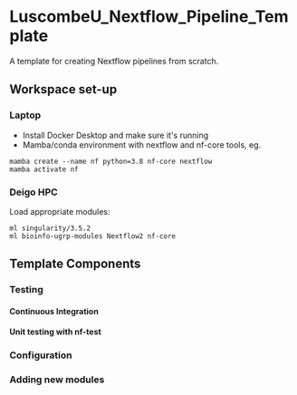 # LuscombeU_Nextflow_Pipeline_Template
A template for creating Nextflow pipelines from scratch.

## Workspace set-up
### Laptop
- Install Docker Desktop and make sure it's running
- Mamba/conda environment with nextflow and nf-core tools, eg.
```
mamba create --name nf python=3.8 nf-core nextflow
mamba activate nf
```

### Deigo HPC
Load appropriate modules:
```
ml singularity/3.5.2
ml bioinfo-ugrp-modules Nextflow2 nf-core
```

## Template Components
### Testing
#### Continuous Integration
#### Unit testing with nf-test
### Configuration
### Adding new modules
